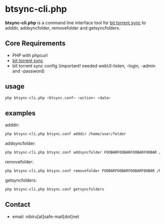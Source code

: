 btsync-cli.php
======
**btsync-cli.php** is a command line interface tool for <a href="http://www.bittorrent.com/sync">bit torrent sync</a>
to adddir, addsyncfolder, removefolder and getsyncfolders.


## Core Requirements
* PHP with phpcurl
* <a href="http://www.bittorrent.com/sync">bit torrent sync</a>
* bit torrent sync config (important! needed webUI-listen, -login, -admin and -password)

## usage
```bash
php btsync-cli.php <btsync.conf> <action> <data>
```

## examples
adddir:
```bash
php btsync-cli.php btsync.conf adddir /home/user/folder
```

addsyncfolder:
```bash
php btsync-cli.php btsync.conf addsyncfolder FOOBARFOOBARFOOBARFOOBAR /home/user/folder
```

removefolder:
```bash
php btsync-cli.php btsync.conf removefolder FOOBARFOOBARFOOBARFOOBAR /home/user/folder
```

getsyncfolders:
```bash
php btsync-cli.php btsync.conf getsyncfolders
```


## Contact
* email: nibiru[at]safe-mail[dot]net
